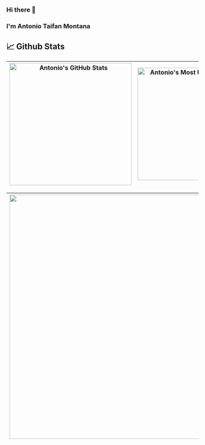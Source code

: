 ### Hi there 👋
### I'm Antonio Taifan Montana

<!--
**Shagdovala159/Shagdovala159** is a ✨ _special_ ✨ repository because its `README.md` (this file) appears on your GitHub profile.-->

## 📈 Github Stats
  
| <img align="center" width="320px" src="https://github-readme-stats-eight-theta.vercel.app/api?username=Shagdovala159&show_icons=true&hide_border=true&theme=radical&include_all_commits=true&count_private=true" alt="Antonio's GitHub Stats"> | <img align="center" width="295px" src="https://github-readme-stats-eight-theta.vercel.app/api/top-langs/?username=Shagdovala159&langs_count=8&layout=compact&hide_border=true&theme=radical&hide=html" alt="Antonio's Most Used Language">
| ------------- | ------------- |  

| <img width="640px" src="https://github-readme-streak-stats.herokuapp.com/?user=Shagdovala159&hide_border=true&theme=radical">
| ------------- |
<!--
Here are some ideas to get you started:

- 🔭 I’m currently working on ...
- 🌱 I’m currently learning ...
- 👯 I’m looking to collaborate on ...
- 🤔 I’m looking for help with ...
- 💬 Ask me about ...
- 📫 How to reach me: ...
- 😄 Pronouns: ...
- ⚡ Fun fact: ...
-->

